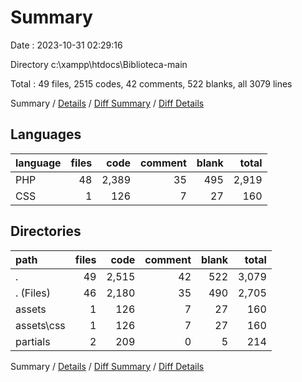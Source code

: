 # Summary

Date : 2023-10-31 02:29:16

Directory c:\\xampp\\htdocs\\Biblioteca-main

Total : 49 files,  2515 codes, 42 comments, 522 blanks, all 3079 lines

Summary / [Details](details.md) / [Diff Summary](diff.md) / [Diff Details](diff-details.md)

## Languages
| language | files | code | comment | blank | total |
| :--- | ---: | ---: | ---: | ---: | ---: |
| PHP | 48 | 2,389 | 35 | 495 | 2,919 |
| CSS | 1 | 126 | 7 | 27 | 160 |

## Directories
| path | files | code | comment | blank | total |
| :--- | ---: | ---: | ---: | ---: | ---: |
| . | 49 | 2,515 | 42 | 522 | 3,079 |
| . (Files) | 46 | 2,180 | 35 | 490 | 2,705 |
| assets | 1 | 126 | 7 | 27 | 160 |
| assets\\css | 1 | 126 | 7 | 27 | 160 |
| partials | 2 | 209 | 0 | 5 | 214 |

Summary / [Details](details.md) / [Diff Summary](diff.md) / [Diff Details](diff-details.md)